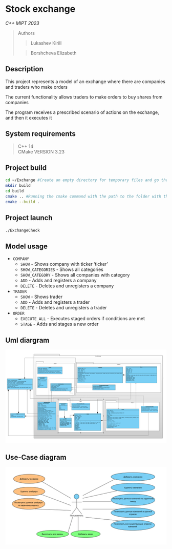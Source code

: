 # Stock exchange

*С++ MIPT 2023*

> Authors
>> Lukashev Kirill
>
>> Borshcheva Elizabeth

## Description

This project represents a model of an exchange where there are companies and traders who make orders

The current functionality allows traders to make orders to buy shares from companies

The program receives a prescribed scenario of actions on the exchange, and then it executes it

## System requirements

> C++ 14\
> CMake VERSION 3.23

## Project build
```bash
cd ~/Exchange #Create an empty directory for temporary files and go there
mkdir build
cd build
cmake .. #Running the cmake command with the path to the folder with the sources
cmake --build .
```

## Project launch
```bash
./ExchangeCheck
```

## Model usage
* `COMPANY`
    * `SHOW` - Shows company with ticker ‘ticker’
    * `SHOW_CATEGORIES` - Shows all categories
    * `SHOW_CATEGORY` - Shows all companies with category
    * `ADD` - Adds and registers a company
    * `DELETE` - Deletes and unregisters a company
* `TRADER`
    * `SHOW` - Shows trader
    * `ADD` - Adds and registers a trader
    * `DELETE` - Deletes and unregisters a trader
* `ORDER`
    * `EXECUTE_ALL` - Executes staged orders if conditions are met
    * `STAGE` - Adds and stages a new order

## Uml diargram
![](./Exchange_UML.png)

## Use-Case diagram

![](./Exchange_use_case.png)
